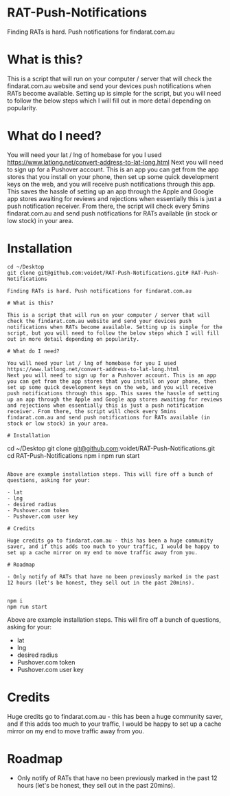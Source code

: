 # RAT-Push-Notifications

Finding RATs is hard. Push notifications for findarat.com.au

# What is this?

This is a script that will run on your computer / server that will check the findarat.com.au website and send your devices push notifications when RATs become available. Setting up is simple for the script, but you will need to follow the below steps which I will fill out in more detail depending on popularity.

# What do I need?

You will need your lat / lng of homebase for you I used https://www.latlong.net/convert-address-to-lat-long.html
Next you will need to sign up for a Pushover account. This is an app you can get from the app stores that you install on your phone, then set up some quick development keys on the web, and you will receive push notifications through this app. This saves the hassle of setting up an app through the Apple and Google app stores awaiting for reviews and rejections when essentially this is just a push notification receiver. From there, the script will check every 5mins findarat.com.au and send push notifications for RATs available (in stock or low stock) in your area.

# Installation

```
cd ~/Desktop
git clone git@github.com:voidet/RAT-Push-Notifications.git# RAT-Push-Notifications

Finding RATs is hard. Push notifications for findarat.com.au

# What is this?

This is a script that will run on your computer / server that will check the findarat.com.au website and send your devices push notifications when RATs become available. Setting up is simple for the script, but you will need to follow the below steps which I will fill out in more detail depending on popularity.

# What do I need?

You will need your lat / lng of homebase for you I used https://www.latlong.net/convert-address-to-lat-long.html
Next you will need to sign up for a Pushover account. This is an app you can get from the app stores that you install on your phone, then set up some quick development keys on the web, and you will receive push notifications through this app. This saves the hassle of setting up an app through the Apple and Google app stores awaiting for reviews and rejections when essentially this is just a push notification receiver. From there, the script will check every 5mins findarat.com.au and send push notifications for RATs available (in stock or low stock) in your area.

# Installation

```

cd ~/Desktop
git clone git@github.com:voidet/RAT-Push-Notifications.git
cd RAT-Push-Notifications
npm i
npm run start

```

Above are example installation steps. This will fire off a bunch of questions, asking for your:

- lat
- lng
- desired radius
- Pushover.com token
- Pushover.com user key

# Credits

Huge credits go to findarat.com.au - this has been a huge community saver, and if this adds too much to your traffic, I would be happy to set up a cache mirror on my end to move traffic away from you.

# Roadmap

- Only notify of RATs that have no been previously marked in the past 12 hours (let's be honest, they sell out in the past 20mins).


npm i
npm run start
```

Above are example installation steps. This will fire off a bunch of questions, asking for your:

- lat
- lng
- desired radius
- Pushover.com token
- Pushover.com user key

# Credits

Huge credits go to findarat.com.au - this has been a huge community saver, and if this adds too much to your traffic, I would be happy to set up a cache mirror on my end to move traffic away from you.

# Roadmap

- Only notify of RATs that have no been previously marked in the past 12 hours (let's be honest, they sell out in the past 20mins).
